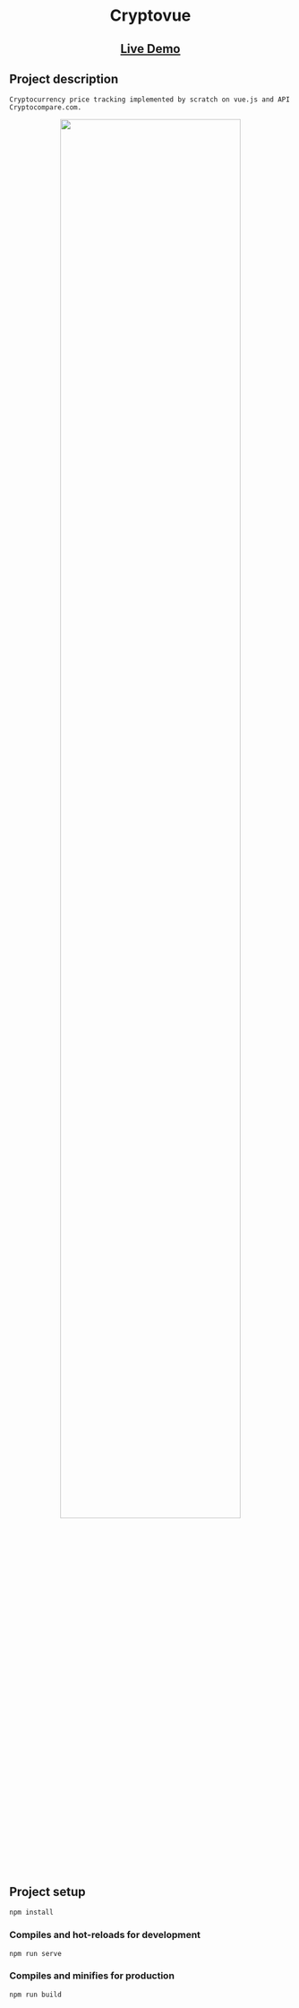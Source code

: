 <h1 align="center">Сryptovue</h1>


<h2 align="center"><a  href="https://cryptovue.web.app/">Live Demo</a></h2>

## Project description
```
Сryptocurrency price tracking implemented by scratch on vue.js and API Cryptocompare.com.
```
<p align="center">
<img src="https://media.giphy.com/media/6yFu3aifRjzplyYsRk/giphy.gif" width="80%"></p>

## Project setup
```
npm install
```

### Compiles and hot-reloads for development
```
npm run serve
```

### Compiles and minifies for production
```
npm run build
